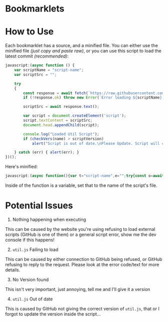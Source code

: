 # Bookmarklets
# How to Use
Each bookmarklet has a source, and a minified file. You can either use the minified file *(just copy and paste raw)*, or you can use this script to load the latest commit *(recommended)*:
```js
javascript:(async function () {
	var scriptName = "script-name";
	var scriptSrc = "";

	try
	{
		const response = await fetch(`https://raw.githubusercontent.com/Cheese-Curd/bookmarklets/main/bookmarklets/${scriptName}.js`)
		if (!response.ok) throw new Error(`Error loading ${scriptName}. Please report this to me with console output if possible.\nStatus Code: ${response.status}\nStatus Text: ${response.statusText}`);

		scriptSrc = await response.text();

		var script = document.createElement('script');
		script.textContent = scriptSrc;
		document.head.appendChild(script);

		console.log("Loaded Util Script");
		if (checkVers(name) > scriptVersion)
			alert("Script is out of date.\nPlease Update. Script will continue after this.");

	} catch (err) { alert(err); }
})();
```
Here's minified:
```js
javascript:(async function(){var t="script-name",e="";try{const o=await fetch(`https://raw.githubusercontent.com/Cheese-Curd/bookmarklets/main/bookmarklets/${t}.js`);if(!o.ok)throw new Error(`Error loading ${t}. Please report this to me with console output if possible.\nStatus Code: ${o.status}\nStatus Text: ${o.statusText}`);e=await o.text();var a=document.createElement("script");a.textContent=e,document.head.appendChild(a),console.log("Loaded Util Script"),checkVers(name)>scriptVersion&&alert("Script is out of date.\nPlease Update. Script will continue after this.")}catch(t){alert(t)}})();
```
Inside of the function is a variable, set that to the name of the script's file.
# Potential Issues
1. Nothing happening when executing

This can be caused by the website you're using refusing to load external scripts (GitHub is one of them) or a general script error, show me the dev console if this happens!

2. `util.js` Failing to load

This can be caused by either connection to GitHub being refused, or GitHub refusing to reply to the request. Please look at the error code/text for more details.

3. No Version found

This isn't very important, just annoying, tell me and I'll give it a version

4. `util.js` Out of date

This is caused by GitHub not giving the correct version of `util.js`, that or I forgot to update the version inside the script...
